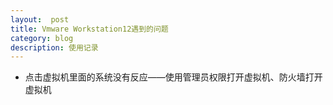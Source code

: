```yaml
---
layout:  post
title: Vmware Workstation12遇到的问题
category: blog
description: 使用记录
---
```



* 点击虚拟机里面的系统没有反应——使用管理员权限打开虚拟机、防火墙打开虚拟机